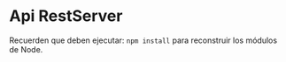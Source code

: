 # Api RestServer

Recuerden que deben ejecutar: ```npm install``` para reconstruir los módulos de Node.
